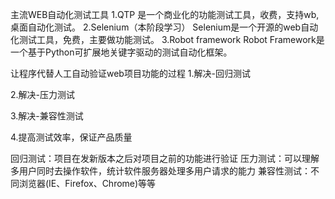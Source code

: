 主流WEB自动化测试工具
1.QTP
  是一个商业化的功能测试工具，收费，支持wb,桌面自动化测试。
2.Selenium（本阶段学习）
  Selenium是一个开源的web自动化测试工具，免费，主要做功能测试。
3.Robot framework
  Robot Framework是一个基于Python可扩展地关键字驱动的测试自动化框架。

让程序代替人工自动验证web项目功能的过程
  1.解决-回归测试

2.解决-压力测试

3.解决-兼容性测试

4.提高测试效率，保证产品质量

回归测试：项目在发新版本之后对项目之前的功能进行验证
压力测试：可以理解多用户同时去操作软件，统计软件服务器处理多用户请求的能力
兼容性测试：不同浏览器(IE、Firefox、Chrome)等等
